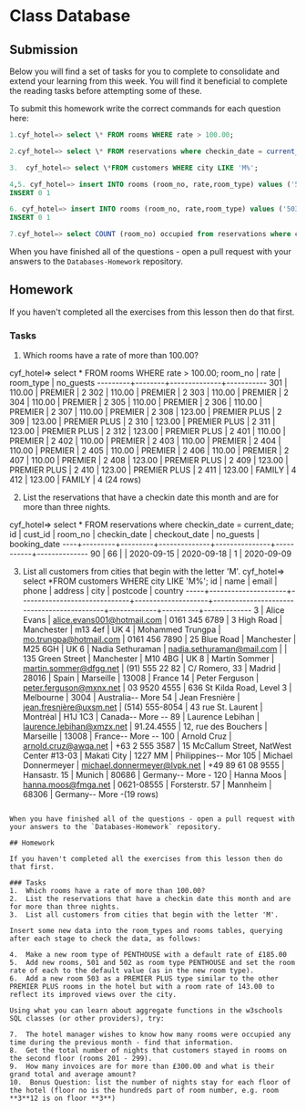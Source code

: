 # Class Database

## Submission

Below you will find a set of tasks for you to complete to consolidate and extend your learning from this week. You will find it beneficial to complete the reading tasks before attempting some of these.

To submit this homework write the correct commands for each question here:

```sql
1.cyf_hotel=> select \* FROM rooms WHERE rate > 100.00;

2.cyf_hotel=> select \* FROM reservations where checkin_date = current_date;

3.  cyf_hotel=> select \*FROM customers WHERE city LIKE 'M%';

4,5. cyf_hotel=> insert INTO rooms (room_no, rate,room_type) values ('501','185.00','PENTHOUSE');
INSERT 0 1

6. cyf_hotel=> insert INTO rooms (room_no, rate,room_type) values ('503','143.00','PREMIER PLUS');
INSERT 0 1

7.cyf_hotel=> select COUNT (room_no) occupied from reservations where checkin_date = current_date -17;

```

When you have finished all of the questions - open a pull request with your answers to the `Databases-Homework` repository.

## Homework

If you haven't completed all the exercises from this lesson then do that first.

### Tasks

1.  Which rooms have a rate of more than 100.00?

cyf_hotel=> select \* FROM rooms WHERE rate > 100.00;
room_no | rate | room_type | no_guests
---------+--------+--------------+-----------
301 | 110.00 | PREMIER | 2
302 | 110.00 | PREMIER | 2
303 | 110.00 | PREMIER | 2
304 | 110.00 | PREMIER | 2
305 | 110.00 | PREMIER | 2
306 | 110.00 | PREMIER | 2
307 | 110.00 | PREMIER | 2
308 | 123.00 | PREMIER PLUS | 2
309 | 123.00 | PREMIER PLUS | 2
310 | 123.00 | PREMIER PLUS | 2
311 | 123.00 | PREMIER PLUS | 2
312 | 123.00 | PREMIER PLUS | 2
401 | 110.00 | PREMIER | 2
402 | 110.00 | PREMIER | 2
403 | 110.00 | PREMIER | 2
404 | 110.00 | PREMIER | 2
405 | 110.00 | PREMIER | 2
406 | 110.00 | PREMIER | 2
407 | 110.00 | PREMIER | 2
408 | 123.00 | PREMIER PLUS | 2
409 | 123.00 | PREMIER PLUS | 2
410 | 123.00 | PREMIER PLUS | 2
411 | 123.00 | FAMILY | 4
412 | 123.00 | FAMILY | 4
(24 rows)

2.  List the reservations that have a checkin date this month and are for more than three nights.

cyf_hotel=> select \* FROM reservations where checkin_date = current_date;
id | cust_id | room_no | checkin_date | checkout_date | no_guests | booking_date
----+---------+---------+--------------+---------------+-----------+--------------
90 | 66 | | 2020-09-15 | 2020-09-18 | 1 | 2020-09-09

3.  List all customers from cities that begin with the letter 'M'.
    cyf_hotel=> select \*FROM customers WHERE city LIKE 'M%';
    id | name | email | phone | address | city | postcode | country
    -----+---------------------+------------------------------+--------------------+--------------------------------------------+-------------+----------+-------------
    3 | Alice Evans | alice.evans001@hotmail.com | 0161 345 6789 | 3 High Road | Manchester | m13 4ef | UK
    4 | Mohammed Trungpa | mo.trungpa@hotmail.com | 0161 456 7890 | 25 Blue Road | Manchester | M25 6GH | UK
    6 | Nadia Sethuraman | nadia.sethuraman@mail.com | | 135 Green Street | Manchester | M10 4BG | UK
    8 | Martín Sommer | martin.sommer@dfgg.net | (91) 555 22 82 | C/ Romero, 33 | Madrid | 28016 | Spain
    | Marseille | 13008 | France
    14 | Peter Ferguson | peter.ferguson@mxnx.net | 03 9520 4555 | 636 St Kilda Road, Level 3 | Melbourne | 3004 | Australia-- More 54 | Jean Fresnière | jean.fresnière@uxsm.net | (514) 555-8054 | 43 rue St. Laurent | Montréal | H1J 1C3 | Canada-- More -- 89 | Laurence Lebihan | laurence.lebihan@xmzx.net | 91.24.4555 | 12, rue des Bouchers | Marseille | 13008 | France-- More -- 100 | Arnold Cruz | arnold.cruz@awqa.net | +63 2 555 3587 | 15 McCallum Street, NatWest Center #13-03 | Makati City | 1227 MM | Philippines-- Mor 105 | Michael Donnermeyer | michael.donnermeyer@lvpk.net | +49 89 61 08 9555 | Hansastr. 15 | Munich | 80686 | Germany-- More - 120 | Hanna Moos | hanna.moos@fmga.net | 0621-08555 | Forsterstr. 57 | Mannheim | 68306 | Germany-- More -(19 rows)

```

When you have finished all of the questions - open a pull request with your answers to the `Databases-Homework` repository.

## Homework

If you haven't completed all the exercises from this lesson then do that first.

### Tasks
1.  Which rooms have a rate of more than 100.00?
2.  List the reservations that have a checkin date this month and are for more than three nights.
3.  List all customers from cities that begin with the letter 'M'.

Insert some new data into the room_types and rooms tables, querying after each stage to check the data, as follows:

4.  Make a new room type of PENTHOUSE with a default rate of £185.00
5.  Add new rooms, 501 and 502 as room type PENTHOUSE and set the room rate of each to the default value (as in the new room type).
6.  Add a new room 503 as a PREMIER PLUS type similar to the other PREMIER PLUS rooms in the hotel but with a room rate of 143.00 to reflect its improved views over the city.

Using what you can learn about aggregate functions in the w3schools SQL classes (or other providers), try:

7.  The hotel manager wishes to know how many rooms were occupied any time during the previous month - find that information.
8.  Get the total number of nights that customers stayed in rooms on the second floor (rooms 201 - 299).
9.  How many invoices are for more than £300.00 and what is their grand total and average amount?
10.  Bonus Question: list the number of nights stay for each floor of the hotel (floor no is the hundreds part of room number, e.g. room **3**12 is on floor **3**)
```
